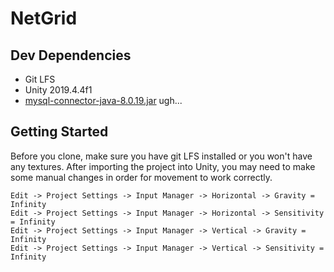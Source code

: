 # NetGrid

## Dev Dependencies

- Git LFS
- Unity 2019.4.4f1
- [mysql-connector-java-8.0.19.jar](https://downloads.mysql.com/archives/c-j/) ugh...


## Getting Started

Before you clone, make sure you have git LFS installed or you won't have any textures.  After importing the project into Unity, you may need to make some manual changes in order for movement to work correctly.

```
Edit -> Project Settings -> Input Manager -> Horizontal -> Gravity = Infinity
Edit -> Project Settings -> Input Manager -> Horizontal -> Sensitivity = Infinity
Edit -> Project Settings -> Input Manager -> Vertical -> Gravity = Infinity
Edit -> Project Settings -> Input Manager -> Vertical -> Sensitivity = Infinity
```


